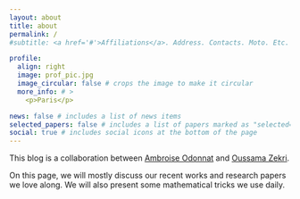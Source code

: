 ```yaml
---
layout: about
title: about
permalink: /
#subtitle: <a href='#'>Affiliations</a>. Address. Contacts. Moto. Etc.

profile:
  align: right
  image: prof_pic.jpg
  image_circular: false # crops the image to make it circular
  more_info: # >
    <p>Paris</p>

news: false # includes a list of news items
selected_papers: false # includes a list of papers marked as "selected={true}"
social: true # includes social icons at the bottom of the page
---
```


This blog is a collaboration between [Ambroise Odonnat](https://ambroiseodt.github.io/) and [Oussama Zekri](https://oussamazekri.fr).

On this page, we will mostly discuss our recent works and research papers we love along. We will also present some mathematical tricks we use daily. 
